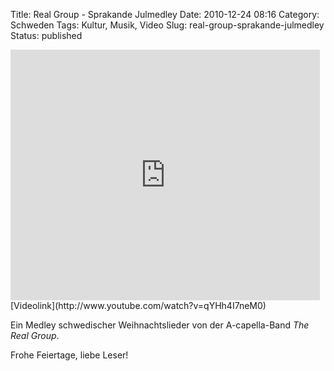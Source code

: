 Title: Real Group - Sprakande Julmedley
Date: 2010-12-24 08:16
Category: Schweden
Tags: Kultur, Musik, Video
Slug: real-group-sprakande-julmedley
Status: published

<iframe title="YouTube video player" class="youtube-player" type="text/html" width="495" height="401" src="http://www.youtube.com/embed/qYHh4I7neM0" frameborder="0"></iframe>  
[Videolink](http://www.youtube.com/watch?v=qYHh4I7neM0)

Ein Medley schwedischer Weihnachtslieder von der A-capella-Band *The
Real Group*.

Frohe Feiertage, liebe Leser!

